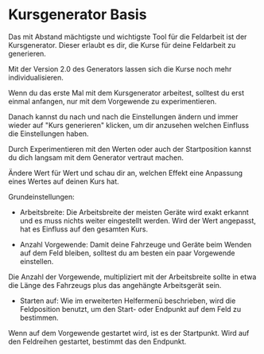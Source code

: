# Kursgenerator Basis

  
  
Das mit Abstand mächtigste und wichtigste Tool für die Feldarbeit ist der Kursgenerator. Dieser erlaubt es dir, die Kurse für deine Feldarbeit zu generieren.  
  
Mit der Version 2.0 des Generators lassen sich die Kurse noch mehr individualisieren.  
  
Wenn du das erste Mal mit dem Kursgenerator arbeitest, solltest du erst einmal anfangen, nur mit dem Vorgewende zu experimentieren.  
  
Danach kannst du nach und nach die Einstellungen ändern und immer wieder auf "Kurs generieren" klicken, um dir anzusehen welchen Einfluss die Einstellungen haben.  
  
Durch Experimentieren mit den Werten oder auch der Startposition kannst du dich langsam mit dem Generator vertraut machen.  
  
Ändere Wert für Wert und schau dir an, welchen Effekt eine Anpassung eines Wertes auf deinen Kurs hat.  
  


  
  
Grundeinstellungen:  
  
    
- Arbeitsbreite: Die Arbeitsbreite der meisten Geräte wird exakt erkannt und es muss nichts weiter eingestellt werden. Wird der Wert angepasst, hat es Einfluss auf den gesamten Kurs.  
  
    
- Anzahl Vorgewende: Damit deine Fahrzeuge und Geräte beim Wenden auf dem Feld bleiben, solltest du am besten ein paar Vorgewende einstellen.  
  
Die Anzahl der Vorgewende, multipliziert mit der Arbeitsbreite sollte in etwa die Länge des Fahrzeugs plus das angehängte Arbeitsgerät sein.  
  
    
- Starten auf: Wie im erweiterten Helfermenü beschrieben, wird die Feldposition benutzt, um den Start- oder Endpunkt auf dem Feld zu bestimmen.  
  
Wenn auf dem Vorgewende gestartet wird, ist es der Startpunkt. Wird auf den Feldreihen gestartet, bestimmt das den Endpunkt.  
  


